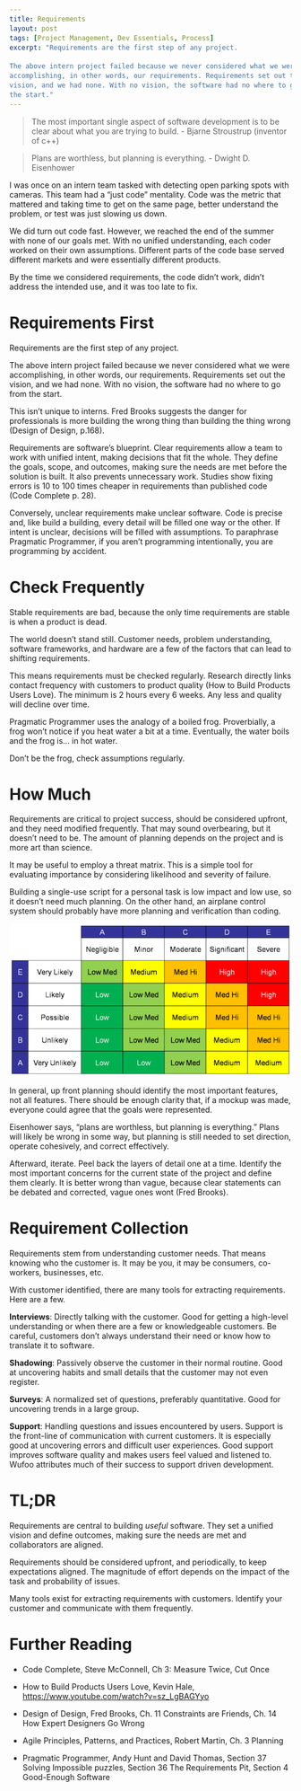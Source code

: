 ```yaml
---
title: Requirements
layout: post
tags: [Project Management, Dev Essentials, Process]
excerpt: "Requirements are the first step of any project.

The above intern project failed because we never considered what we were
accomplishing, in other words, our requirements. Requirements set out the
vision, and we had none. With no vision, the software had no where to go from
the start."
---
```


>   The most important single aspect of software development is to be clear
>   about what you are trying to build. - Bjarne Stroustrup (inventor of c++)

>   Plans are worthless, but planning is everything. - Dwight D. Eisenhower

I was once on an intern team tasked with detecting open parking spots with
cameras. This team had a “just code” mentality. Code was the metric that
mattered and taking time to get on the same page, better understand the problem,
or test was just slowing us down.

We did turn out code fast. However, we reached the end of the summer with none
of our goals met. With no unified understanding, each coder worked on their own
assumptions. Different parts of the code base served different markets and were
essentially different products.

By the time we considered requirements, the code didn’t work, didn’t address the
intended use, and it was too late to fix.

Requirements First
==================

Requirements are the first step of any project.

The above intern project failed because we never considered what we were
accomplishing, in other words, our requirements. Requirements set out the
vision, and we had none. With no vision, the software had no where to go from
the start.

This isn’t unique to interns. Fred Brooks suggests the danger for professionals
is more building the wrong thing than building the thing wrong (Design of
Design, p.168).

Requirements are software’s blueprint. Clear requirements allow a team to work
with unified intent, making decisions that fit the whole. They define the goals,
scope, and outcomes, making sure the needs are met before the solution is built.
It also prevents unnecessary work. Studies show fixing errors is 10 to 100 times
cheaper in requirements than published code (Code Complete p. 28).

Conversely, unclear requirements make unclear software. Code is precise and,
like build a building, every detail will be filled one way or the other. If
intent is unclear, decisions will be filled with assumptions. To paraphrase
Pragmatic Programmer, if you aren’t programming intentionally, you are
programming by accident.

Check Frequently 
=================

Stable requirements are bad, because the only time requirements are stable is
when a product is dead.

The world doesn’t stand still. Customer needs, problem understanding, software
frameworks, and hardware are a few of the factors that can lead to shifting
requirements.

This means requirements must be checked regularly. Research directly links
contact frequency with customers to product quality (How to Build Products Users
Love). The minimum is 2 hours every 6 weeks. Any less and quality will decline
over time.

Pragmatic Programmer uses the analogy of a boiled frog. Proverbially, a frog
won’t notice if you heat water a bit at a time. Eventually, the water boils and
the frog is… in hot water.

Don’t be the frog, check assumptions regularly.

How Much
========

Requirements are critical to project success, should be considered upfront, and
they need modified frequently. That may sound overbearing, but it doesn’t need
to be. The amount of planning depends on the project and is more art than
science.

It may be useful to employ a threat matrix. This is a simple tool for evaluating
importance by considering likelihood and severity of failure.

Building a single-use script for a personal task is low impact and low use, so
it doesn’t need much planning. On the other hand, an airplane control system
should probably have more planning and verification than coding.

![See the source image](media/threat-matrix.png)

In general, up front planning should identify the most important features, not
all features. There should be enough clarity that, if a mockup was made,
everyone could agree that the goals were represented.

Eisenhower says, “plans are worthless, but planning is everything.” Plans will
likely be wrong in some way, but planning is still needed to set direction,
operate cohesively, and correct effectively.

Afterward, iterate. Peel back the layers of detail one at a time. Identify the
most important concerns for the current state of the project and define them
clearly. It is better wrong than vague, because clear statements can be debated
and corrected, vague ones wont (Fred Brooks).

Requirement Collection
======================

Requirements stem from understanding customer needs. That means knowing who the
customer is. It may be you, it may be consumers, co-workers, businesses, etc.

With customer identified, there are many tools for extracting requirements. Here
are a few.

**Interviews**: Directly talking with the customer. Good for getting a
high-level understanding or when there are a few or knowledgeable customers. Be
careful, customers don’t always understand their need or know how to translate
it to software.

**Shadowing**: Passively observe the customer in their normal routine. Good at
uncovering habits and small details that the customer may not even register.

**Surveys**: A normalized set of questions, preferably quantitative. Good for
uncovering trends in a large group.

**Support**: Handling questions and issues encountered by users. Support is the
front-line of communication with current customers. It is especially good at
uncovering errors and difficult user experiences. Good support improves software
quality and makes users feel valued and listened to. Wufoo attributes much of
their success to support driven development.

TL;DR
=====

Requirements are central to building *useful* software. They set a unified
vision and define outcomes, making sure the needs are met and collaborators are
aligned.

Requirements should be considered upfront, and periodically, to keep
expectations aligned. The magnitude of effort depends on the impact of the task
and probability of issues.

Many tools exist for extracting requirements with customers. Identify your
customer and communicate with them frequently.

Further Reading
===============

-   Code Complete, Steve McConnell, Ch 3: Measure Twice, Cut Once

-   How to Build Products Users Love, Kevin Hale,
    <https://www.youtube.com/watch?v=sz_LgBAGYyo>

-   Design of Design, Fred Brooks, Ch. 11 Constraints are Friends, Ch. 14 How
    Expert Designers Go Wrong

-   Agile Principles, Patterns, and Practices, Robert Martin, Ch. 3 Planning

-   Pragmatic Programmer, Andy Hunt and David Thomas, Section 37 Solving Impossible puzzles, Section 36 The Requirements Pit, Section 4 Good-Enough Software
